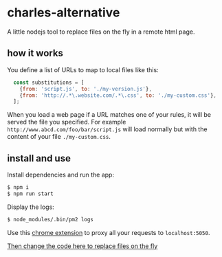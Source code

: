 # charles-alternative

A little nodejs tool to replace files on the fly in a remote html page.

## how it works

You define a list of URLs to map to local files like this:
```javascript
  const substitutions = [
    {from: 'script.js', to: './my-version.js'},
    {from: 'http://.*\.website.com/.*\.css', to: './my-custom.css'},
  ];
```

When you load a web page if a URL matches one of your rules, it will be served the file you specified. For example `http://www.abcd.com/foo/bar/script.js` will load normally but with the content of your file `./my-custom.css`.

## install and use

Install dependencies and run the app:

```sh
$ npm i
$ npm run start
```

Display the logs:

```sh
$ node_modules/.bin/pm2 logs

```

Use this [chrome extension](http://www.samabox.com/projects/chrome/switchy) to proxy all your requests to `localhost:5050`.

[Then change the code here to replace files on the fly](https://github.com/lexoyo/charles-alternative/blob/master/index.js#L17)
